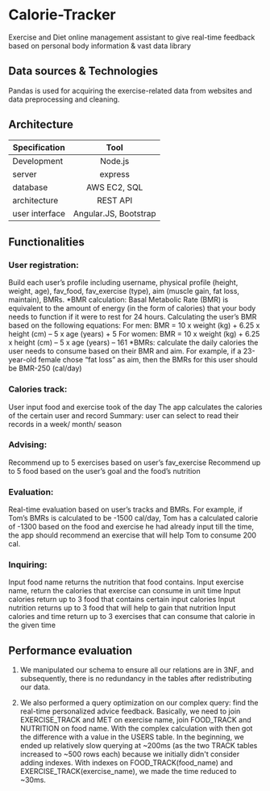 # Calorie-Tracker
Exercise and Diet online management assistant to give real-time feedback based on personal body information &amp; vast data library

## Data sources & Technologies
Pandas is used for acquiring the exercise-related data from websites and data
preprocessing and cleaning.

## Architecture
| **Specification** | **Tool** |
|------------------|:----------:|
|Development| Node.js|
|server| express|
|database|AWS EC2, SQL|
|architecture|REST API|
|user interface|Angular.JS, Bootstrap|

## Functionalities
### User registration:
Build each user’s profile including username, physical profile (height, weight, age), fav_food, fav_exercise (type), aim (muscle gain, fat loss, maintain), BMRs.
*BMR calculation:
Basal Metabolic Rate (BMR) is equivalent to the amount of energy (in the form of calories) that your body needs to function if it were to rest for 24 hours. Calculating the user’s BMR based on the following equations:
For men: BMR = 10 x weight (kg) + 6.25 x height (cm) – 5 x age (years) + 5
For women: BMR = 10 x weight (kg) + 6.25 x height (cm) – 5 x age (years) – 161
*BMRs: calculate the daily calories the user needs to consume based on their BMR and aim. For example, if a 23-year-old female chose “fat loss” as aim, then the BMRs for this user should be BMR-250 (cal/day)

### Calories track:
User input food and exercise took of the day
The app calculates the calories of the certain user and record
Summary: user can select to read their records in a week/ month/ season

### Advising:
Recommend up to 5 exercises based on user’s fav_exercise
Recommend up to 5 food based on the user’s goal and the food’s nutrition

### Evaluation:
Real-time evaluation based on user’s tracks and BMRs. For example, if Tom’s BMRs is calculated to be -1500 cal/day, Tom has a calculated calorie of -1300 based on the food and exercise he had already input till the time, the app should recommend an exercise that will help Tom to consume 200 cal.

### Inquiring:
Input food name returns the nutrition that food contains.
Input exercise name, return the calories that exercise can consume in unit time
Input calories return up to 3 food that contains certain input calories
Input nutrition returns up to 3 food that will help to gain that nutrition
Input calories and time return up to 3 exercises that can consume that calorie in the given time

## Performance evaluation
1. We manipulated our schema to ensure all our relations are in 3NF, and
subsequently, there is no redundancy in the tables after redistributing our data.

2. We also performed a query optimization on our complex query: find the real-time
personalized advice feedback. Basically, we need to join EXERCISE_TRACK and MET
on exercise name, join FOOD_TRACK and NUTRITION on food name. With the
complex calculation with then got the difference with a value in the USERS table. In the
beginning, we ended up relatively slow querying at ~200ms (as the two TRACK tables
increased to ~500 rows each) because we initially didn't consider adding indexes. With
indexes on FOOD_TRACK(food_name) and EXERCISE_TRACK(exercise_name), we
made the time reduced to ~30ms.
